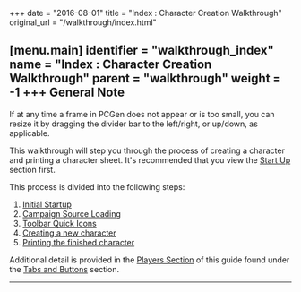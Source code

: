 +++
date = "2016-08-01"
title = "Index : Character Creation Walkthrough"
original_url = "/walkthrough/index.html"

[menu.main]
    identifier = "walkthrough_index"
    name = "Index : Character Creation Walkthrough"
    parent = "walkthrough"
        weight = -1
+++
General Note
------------

If at any time a frame in PCGen does not appear or is too small, you can
resize it by dragging the divider bar to the left/right, or up/down, as
applicable.

This walkthrough will step you through the process of creating a
character and printing a character sheet. It's recommended that you view
the [Start Up](/walkthrough/initial-startup.html) section first.

This process is divided into the following steps:

1.  [Initial Startup](/walkthrough/initial-startup.html)
2.  [Campaign Source Loading](/walkthrough/load-campaign.html)
3.  [Toolbar Quick Icons](/walkthrough/toolbar-quick-icons.html)
4.  [Creating a new character](/walkthrough/create-character.html)
5.  [Printing the finished character](/walkthrough/print-new.html)

Additional detail is provided in the [Players
Section](/tab/summary.html) of this guide found under the [Tabs and
Buttons](/tab/tab_index.html) section.

------------------------------------------------------------------------



